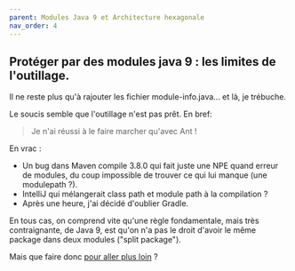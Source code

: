 ```yaml
---
parent: Modules Java 9 et Architecture hexagonale
nav_order: 4
---
```


## Protéger par des modules java 9 : les limites de l'outillage.

Il ne reste plus qu'à rajouter les fichier module-info.java... et là, je trébuche. 

Le soucis semble que l'outillage n'est pas prêt. En bref: 
> Je n'ai réussi à le faire marcher qu'avec Ant !

En vrac :
- Un bug dans Maven compile 3.8.0 qui fait juste une NPE quand erreur de modules, du coup impossible de trouver ce qui lui manque (une modulepath ?).
- IntelliJ qui mélangerait class path et module path à la compilation ? 
- Après une heure, j'ai décidé d'oublier Gradle.

En tous cas, on comprend vite qu'une règle fondamentale, mais très contraignante, de Java 9, est qu'on n'a pas le droit d'avoir le même package dans deux modules ("split package").

Mais que faire donc [pour aller plus loin](suite.md) ?

